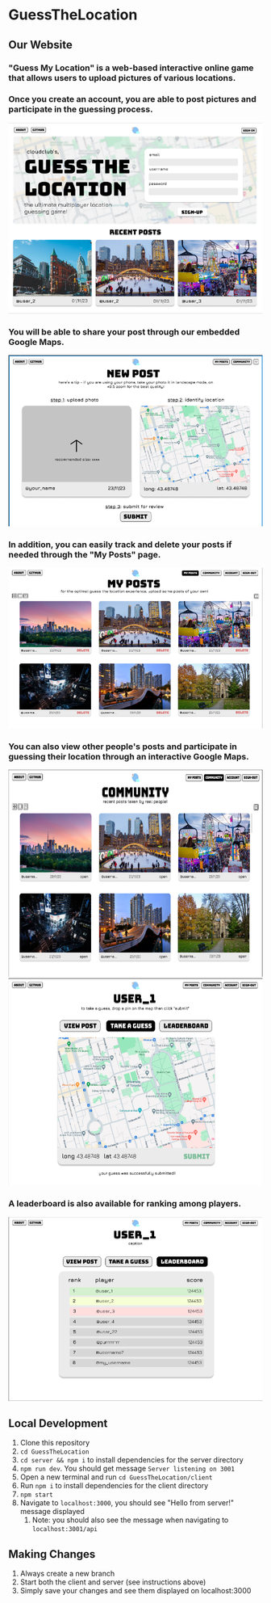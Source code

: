 # GuessTheLocation

## Our Website
### "Guess My Location" is a web-based interactive online game that allows users to upload pictures of various locations.

### Once you create an account, you are able to post pictures and participate in the guessing process. 
![Login Page](images/login.png)

### You will be able to share your post through our embedded Google Maps.
![Share Post](images/google_maps.png)

### In addition, you can easily track and delete your posts if needed through the "My Posts" page.
![My Posts](images/personal_posts.png)

### You can also view other people's posts and participate in guessing their location through an interactive Google Maps.
<img src="images/community.png" width="550" height="410">
<img src="images/guess.png" width="550" height="410">

### A leaderboard is also available for ranking among players.
![Leaderboard](images/leaderboard.png)

## Local Development
1. Clone this repository
2. `cd GuessTheLocation`
3. `cd server && npm i` to install dependencies for the server directory
4. `npm run dev`. You should get message `Server listening on 3001`
5. Open a new terminal and run `cd GuessTheLocation/client`
6. Run `npm i` to install dependencies for the client directory
7. `npm start`
8. Navigate to `localhost:3000`, you should see "Hello from server!" message displayed
   1. Note: you should also see the message when navigating to `localhost:3001/api`


## Making Changes
1. Always create a new branch
2. Start both the client and server (see instructions above)
3. Simply save your changes and see them displayed on localhost:3000
